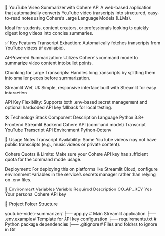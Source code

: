🎥 YouTube Video Summarizer with Cohere API
A web-based application that automatically converts YouTube video transcripts into structured, easy-to-read notes using Cohere’s Large Language Models (LLMs).

Ideal for students, content creators, or professionals looking to quickly digest long videos into concise summaries.


✅ Key Features
Transcript Extraction: Automatically fetches transcripts from YouTube videos (if available).

AI-Powered Summarization: Utilizes Cohere's command model to summarize video content into bullet points.

Chunking for Large Transcripts: Handles long transcripts by splitting them into smaller pieces before summarization.

Streamlit Web UI: Simple, responsive interface built with Streamlit for easy interaction.

API Key Flexibility: Supports both .env-based secret management and optional hardcoded API key fallback for local testing.

🛠️ Technology Stack
Component	Description
Language	Python 3.8+
Frontend	Streamlit
Backend	Cohere API (command model)
Transcript	YouTube Transcript API
Environment	Python-Dotenv


📌 Usage Notes
Transcript Availability:
Some YouTube videos may not have public transcripts (e.g., music videos or private content).

Cohere Quotas & Limits:
Make sure your Cohere API key has sufficient quota for the command model usage.

Deployment:
For deploying this on platforms like Streamlit Cloud, configure environment variables in the service’s secrets manager rather than relying on .env files.

🔐 Environment Variables
Variable	Required	Description
CO_API_KEY	Yes	Your personal Cohere API key

📁 Project Folder Structure


youtube-video-summarizer/
├── app.py                # Main Streamlit application
├── .env.example          # Template for API key configuration
├── requirements.txt      # Python package dependencies
├── .gitignore            # Files and folders to ignore in Git
